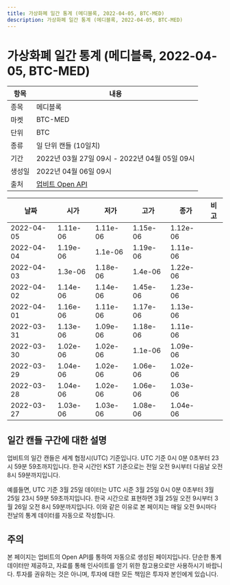 ```yaml
---
title: 가상화폐 일간 통계 (메디블록, 2022-04-05, BTC-MED)
description: 가상화폐 일간 통계 (메디블록, 2022-04-05, BTC-MED)
---
```



가상화폐 일간 통계 (메디블록, 2022-04-05, BTC-MED)
===

|항목|내용|
|--|--|
|종목|메디블록|
|마켓|BTC-MED|
|단위|BTC|
|종류|일 단위 캔들 (10일치)|
|기간|2022년 03월 27일 09시 - 2022년 04월 05일 09시|
|생성일|2022년 04월 06일 09시|
|출처|[업비트 Open API](https://docs.upbit.com)|


|날짜|시가|저가|고가|종가|비고|
|--|--|--|--|--|--|
|2022-04-05|1.11e-06|1.11e-06|1.15e-06|1.12e-06|    |
|2022-04-04|1.19e-06|1.1e-06|1.19e-06|1.11e-06|    |
|2022-04-03|1.3e-06|1.18e-06|1.4e-06|1.22e-06|    |
|2022-04-02|1.14e-06|1.14e-06|1.45e-06|1.23e-06|    |
|2022-04-01|1.16e-06|1.11e-06|1.17e-06|1.13e-06|    |
|2022-03-31|1.13e-06|1.09e-06|1.18e-06|1.11e-06|    |
|2022-03-30|1.02e-06|1.02e-06|1.1e-06|1.09e-06|    |
|2022-03-29|1.04e-06|1.02e-06|1.06e-06|1.02e-06|    |
|2022-03-28|1.04e-06|1.02e-06|1.06e-06|1.03e-06|    |
|2022-03-27|1.03e-06|1.03e-06|1.08e-06|1.04e-06|    |


일간 캔들 구간에 대한 설명
---


업비트의 일간 캔들은 세계 협정시(UTC) 기준입니다. 
UTC 기준 0시 0분 0초부터 23시 59분 59초까지입니다. 
한국 시간인 KST 기준으로는 전일 오전 9시부터 다음날 오전 8시 59분까지입니다. 


예를들면, UTC 기준 3월 25일 데이터는 UTC 시준 3월 25일 0시 0분 0초부터 3월 25일 23시 59분 59초까지입니다. 
한국 시간으로 표현하면 3월 25일 오전 9시부터 3월 26일 오전 8시 59분까지입니다. 
이와 같은 이유로 본 페이지는 매일 오전 9시마다 전날의 통계 데이터를 자동으로 작성합니다. 


주의
---


본 페이지는 업비트의 Open API를 통하여 자동으로 생성된 페이지입니다. 
단순한 통계 데이터만 제공하고, 자료를 통해 인사이트를 얻기 위한 참고용으로만 사용하시기 바랍니다. 
투자를 권유하는 것은 아니며, 투자에 대한 모든 책임은 투자자 본인에게 있습니다. 
